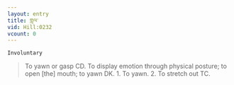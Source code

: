 ```yaml
---
layout: entry
title: གླལ་
vid: Hill:0232
vcount: 0
---
```

`Involuntary` 
> To yawn or gasp CD\.
 To display emotion through physical posture; to open [the] mouth; to yawn DK\.
 1\.
 To yawn\.
 2\.
 To stretch out TC\.

